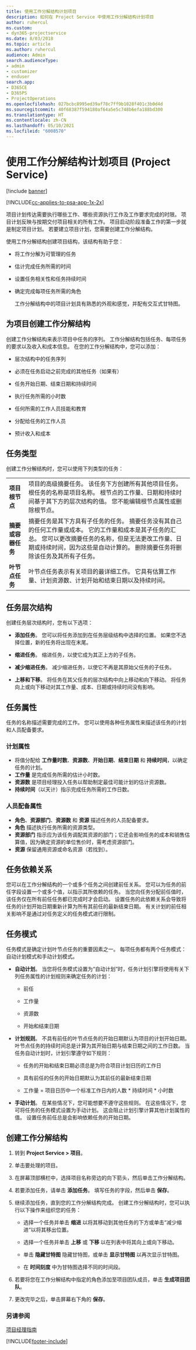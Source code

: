 ```yaml
---
title: 使用工作分解结构计划项目
description: 如何在 Project Service 中使用工作分解结构计划项目
author: ruhercul
ms.custom:
- dyn365-projectservice
ms.date: 8/03/2018
ms.topic: article
ms.author: ruhercul
audience: Admin
search.audienceType:
- admin
- customizer
- enduser
search.app:
- D365CE
- D365PS
- ProjectOperations
ms.openlocfilehash: 027bcbc8995ed39af78c7ff9b1028f401c3b0d4d
ms.sourcegitcommit: 40f68387f594180af64a5e5c748b6efa188bd300
ms.translationtype: HT
ms.contentlocale: zh-CN
ms.lasthandoff: 05/10/2021
ms.locfileid: "6008570"
---
```

# <a name="schedule-a-project-with-a-work-breakdown-structure-project-service"></a>使用工作分解结构计划项目 (Project Service)

[!include [banner](../includes/psa-now-project-operations.md)]

[!INCLUDE[cc-applies-to-psa-app-1x-2x](../includes/cc-applies-to-psa-app-1x-2x.md)]

项目计划传达需要执行哪些工作、哪些资源执行工作及工作要求完成的时限。 项目计划反映与按期交付项目相关的所有工作。 项目启动阶段准备工作的第一步就是制定项目计划。 若要建立项目计划，您需要创建工作分解结构。  
  
 使用工作分解结构创建项目结构，该结构有助于您：  
  
- 将工作分解为可管理的任务  
  
- 估计完成任务所需的时间  
  
- 设置任务相关性和任务持续时间  
  
- 确定完成每项任务所需的角色  
  
  工作分解结构中的项目计划具有熟悉的外观和感觉，并配有交互式甘特图。  
  
## <a name="create-a-work-breakdown-structure-for-a-project"></a>为项目创建工作分解结构  
 创建工作分解结构来表示项目中任务的序列。 工作分解结构包括任务、每项任务的要求以及收入和成本信息。 在您的工作分解结构中，您可以添加：  
  
-   层次结构中的任务序列  
  
-   必须在任务启动之前完成的其他任务（如果有）  
  
-   任务开始日期、结束日期和持续时间  
  
-   执行任务所需的小时数  
  
-   任何所需的工作人员技能和教育  
  
-   分配给任务的工作人员  
  
-   预计收入和成本  
  
## <a name="task-types"></a>任务类型  
创建工作分解结构时，您可以使用下列类型的任务：  

| | | 
|---------------------------------------|-----------------------------------------------------------------| 
| **项目根节点** | 项目的高级摘要任务。 该任务下方创建所有其他项目任务。 根任务的名称是项目名称。 根节点的工作量、日期和持续时间基于其下方的层次结构的值。 您不能编辑根节点属性或删除根节点。 | 
| **摘要或容器任务** | 摘要任务是其下方具有子任务的任务。 摘要任务没有其自己的任何工作量或成本。 它的工作量和成本是其子任务的汇总。 您可以更改摘要任务的名称，但是无法更改工作量、日期或持续时间，因为这些是自动计算的。 删除摘要任务将删除该任务及其所有子任务。|  
| **叶节点任务** | 叶节点任务表示有关项目的最详细工作。 它具有估算工作量、计划资源数、计划开始和结束日期以及持续时间。|

  
## <a name="task-hierarchy"></a>任务层次结构  
 创建任务层次结构时，您有以下选项：  
  
- **添加任务**。   您可以将任务添加到在任务层级结构中选择的位置。 如果您不选择位置，新的任务将出现在末尾。  
  
- **缩进任务**。   缩进任务，以使它成为其正上方的子任务。  
  
- **减少缩进任务**。   减少缩进任务，以使它不再是其原始父任务的子任务。  
  
- **上移和下移**。   将任务在其父任务的层次结构中向上移动和向下移动。 将任务向上或向下移动对其工作量、成本、日期或持续时间没有影响。  
  
## <a name="task-attributes"></a>任务属性  
 任务的名称描述需要完成的工作。 您可以使用各种任务属性来描述该任务的计划和人员配备要求。  
  
### <a name="schedule-attributes"></a>计划属性

 - 将值分配给 **工作量时数**、**资源数**、**开始日期**、**结束日期** 和 **持续时间**，以确定任务的计划。 
 - **工作量** 是完成任务所需的估计小时数。
 - **资源数** 是项目经理投入任务以帮助制定最佳可能计划的估计资源数。 
 - **持续时间**（以天计）指示完成任务所需的工作日数。  
  
### <a name="staffing-attributes"></a>人员配备属性

 - **角色**、**资源部门**、**资源数** 和 **资源** 描述任务的人员配备要求。 
 - **角色** 描述执行任务所需的资源类型。 
 - **资源部门** 指示应为该任务调配其资源的部门；它还会影响任务的成本和销售估算值，因为确定资源的单位售价时，需考虑资源部门。 
 - **资源** 保留通用资源或命名资源（若找到）。  
  
## <a name="task-dependencies"></a>任务依赖关系  
 您可以在工作分解结构的一个或多个任务之间创建前任关系。 您可以为任务的前任字段设置一个或多个值，以指示其所依赖的任务。 当您向任务分配前任值时，该任务仅在所有前任任务都已完成时才会启动。 设置任务的此依赖关系会导致将任务的计划开始日期重新计算为所有其前任的最新结束日期。 有关计划的前任相关影响不是通过对任务定义的任务模式进行限制。  
  
## <a name="task-mode"></a>任务模式  
 任务模式是确定计划叶节点任务的重要因素之一。 每项任务都有两个任务模式：自动计划模式和手动计划模式。  
  
-   **自动计划**。   当您将任务模式设置为“自动计划”时，任务计划引擎将使用有关下列任务属性的计划规则来确定任务的计划：  
  
    -   前任  
  
    -   工作量  
  
    -   资源数  
  
    -   开始和结束日期  
  
-   **计划规则**。   不具有前任的叶节点任务的开始日期默认为项目的计划开始日期。 叶节点任务的持续时间总是计算为其开始日期与结束日期之间的工作日数。 当任务自动计划时，计划引擎遵守如下规则：  
  
    -   任务的开始和结束日期必须总是为符合项目计划日历的工作日  
  
    -   具有前任的任务的开始日期默认为其前任的最新结束日期  
  
    -   工作量 = 项目日历中一个标准工作日内的人数 * 持续时间 * 小时数  
  
-   **手动计划**。   在某些情况下，您可能想要不遵守这些规则。 在这些情况下，您可将任务的任务模式设置为手动计划。 这会阻止计划引擎计算其他计划属性的值。 设置任务前任总是会影响依赖任务的开始日期。  
  
## <a name="create-a-work-breakdown-structure"></a>创建工作分解结构  
  
1.  转到 **Project Service > 项目**。  
  
2.  单击要处理的项目。  
  
3.  在屏幕顶部横栏中，选择项目名称旁边的向下箭头，然后单击工作分解结构。  
  
4.  若要添加任务，请单击 **添加任务**。 填写任务的字段，然后单击 **保存**。  
  
5.  继续添加任务，直到您的工作分解结构完成。 创建工作分解结构时，您可以执行以下操作来组织您的任务：  
  
    -   选择一个任务并单击 **缩进** 以将其移动到其他任务的下方或单击“减少缩进“以将其移出位置。  
  
    -   选择一个任务并单击 **上移** 或 **下移** 以在列表中将其向上或向下移动。  
  
    -   单击 **隐藏甘特图** 隐藏甘特图，或单击 **显示甘特图** 以再次显示甘特图。  
  
    -   在 **时间刻度** 中为甘特图选择不同的时间段。  
  
6.  若要将您在工作分解结构中指定的角色添加至项目团队成员，单击 **生成项目团队**。  
  
7.  更改完毕之后，单击屏幕右下角的 **保存**。  
  
### <a name="see-also"></a>另请参阅  
 [项目经理指南](../psa/project-manager-guide.md)


[!INCLUDE[footer-include](../includes/footer-banner.md)]
